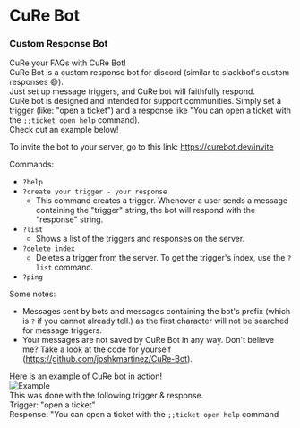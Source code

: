 # CuRe Bot

### **Cu**stom **Re**sponse Bot

CuRe your FAQs with CuRe Bot!  
CuRe Bot is a custom response bot for discord (similar to slackbot's custom responses 😄).  
Just set up message triggers, and CuRe bot will faithfully respond.  
CuRe bot is designed and intended for support communities. Simply set a trigger (like: "open a ticket") and a response like "You can open a ticket with the `;;ticket open help` command).  
Check out an example below!

To invite the bot to your server, go to this link: https://curebot.dev/invite

Commands:

- `?help`
- `?create your trigger - your response`
  - This command creates a trigger. Whenever a user sends a message containing the "trigger" string, the bot will respond with the "response" string.
- `?list`
  - Shows a list of the triggers and responses on the server.
- `?delete index`
  - Deletes a trigger from the server. To get the trigger's index, use the `?list` command.
- `?ping`

Some notes:

- Messages sent by bots and messages containing the bot's prefix (which is `?` if you cannot already tell.) as the first character will not be searched for message triggers.
- Your messages are not saved by CuRe Bot in any way. Don't believe me? Take a look at the code for yourself (https://github.com/joshkmartinez/CuRe-Bot).

Here is an example of CuRe bot in action!  
![Example](https://media.giphy.com/media/j0B3l7xKAVezqvUShk/giphy.gif)  
This was done with the following trigger & response.  
Trigger: "open a ticket"  
Response: "You can open a ticket with the `;;ticket open help` command
